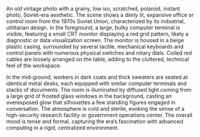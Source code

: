 An old vintage photo with a grainy, low iso, scratched, polaroid, instant photo, Soviet-era aesthetic. The scene shows a dimly lit, expansive office or control room from the 1970s Soviet Union, characterized by its industrial, utilitarian design. In the foreground, a large, bulky computer terminal is visible, featuring a small CRT monitor displaying a red grid pattern, likely a diagnostic or data visualization screen. The monitor is housed in a beige plastic casing, surrounded by several tactile, mechanical keyboards and control panels with numerous physical switches and rotary dials. Coiled red cables are loosely arranged on the table, adding to the cluttered, technical feel of the workspace.

In the mid-ground, workers in dark coats and thick sweaters are seated at identical metal desks, each equipped with similar computer terminals and stacks of documents. The room is illuminated by diffused light coming from a large grid of frosted glass windows in the background, casting an overexposed glow that silhouettes a few standing figures engaged in conversation. The atmosphere is cold and sterile, evoking the sense of a high-security research facility or government operations center. The overall mood is tense and formal, capturing the era’s fascination with advanced computing in a rigid, centralized environment.